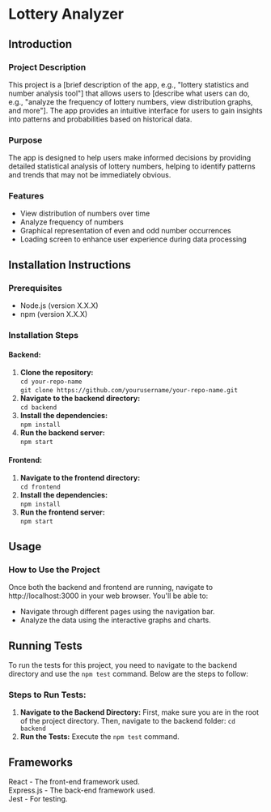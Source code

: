 # Lottery Analyzer

## Introduction

### Project Description
This project is a [brief description of the app, e.g., "lottery statistics and number analysis tool"] that allows users to [describe what users can do, e.g., "analyze the frequency of lottery numbers, view distribution graphs, and more"]. The app provides an intuitive interface for users to gain insights into patterns and probabilities based on historical data.

### Purpose
The app is designed to help users make informed decisions by providing detailed statistical analysis of lottery numbers, helping to identify patterns and trends that may not be immediately obvious.

### Features
- View distribution of numbers over time
- Analyze frequency of numbers
- Graphical representation of even and odd number occurrences
- Loading screen to enhance user experience during data processing

## Installation Instructions

### Prerequisites
- Node.js (version X.X.X)
- npm (version X.X.X)

### Installation Steps

#### Backend:
1. **Clone the repository:**  
   `cd your-repo-name`  
   `git clone https://github.com/yourusername/your-repo-name.git`  
2. **Navigate to the backend directory:**  
    `cd backend`  
3. **Install the dependencies:**  
    `npm install`  
4. **Run the backend server:**  
    `npm start`

#### Frontend:
1. **Navigate to the frontend directory:**  
    `cd frontend`  
2. **Install the dependencies:**  
    `npm install`  
3. **Run the frontend server:**  
    `npm start`

##  Usage
### How to Use the Project
Once both the backend and frontend are running, navigate to http://localhost:3000 in your web browser. You'll be able to:
- Navigate through different pages using the navigation bar.
- Analyze the data using the interactive graphs and charts.

## Running Tests
To run the tests for this project, you need to navigate to the backend directory and use the `npm test` command. Below are the steps to follow:

### Steps to Run Tests:
1. **Navigate to the Backend Directory:**
   First, make sure you are in the root of the project directory. Then, navigate to the backend folder:
   `cd backend`
2. **Run the Tests:**
    Execute the `npm test` command.

##  Frameworks
React - The front-end framework used.  
Express.js - The back-end framework used.  
Jest - For testing.